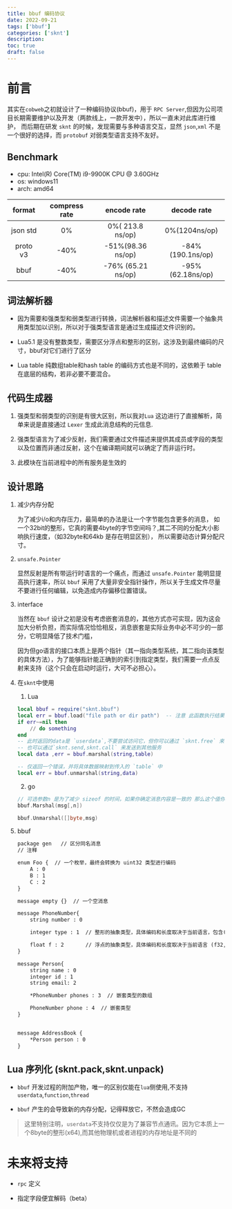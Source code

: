 ```yaml
---
title: bbuf 编码协议
date: 2022-09-21
tags: ['bbuf']
categories: ['sknt']
description: 
toc: true
draft: false
---
```



# 前言

其实在`cobweb`之初就设计了一种编码协议(bbuf)，用于 `RPC Server`,但因为公司项目长期需要维护以及开发（两款线上，一款开发中），所以一直未对此库进行维护，
而后期在研发 `sknt` 的时候，发现需要与多种语言交互，显然 `json`,`xml` 不是一个很好的选择，而 `protobuf` 对弱类型语言支持不友好。


## Benchmark

- cpu: Intel(R) Core(TM) i9-9900K CPU @ 3.60GHz
- os: windows11
- arch: amd64

format|compress rate|encode rate|decode rate
|:-:|:-:|:-:|:-:|
json std|0%|0%( 213.8 ns/op)|0%(1204ns/op)
proto v3|-40%|-51%(98.36 ns/op)|-84%(190.1ns/op)
bbuf|-40%|-76% (65.21 ns/op)|-95%(62.18ns/op)


## 词法解析器

+ 因为需要和强类型和弱类型进行转换，词法解析器和描述文件需要一个抽象共用类型加以识别，所以对于强类型语言是通过生成描述文件识别的。

+ Lua5.1 是没有整数类型，需要区分浮点和整形的区别，这涉及到最终编码的尺寸，bbuf对它们进行了区分

+ Lua table 纯数组table和hash table 的编码方式也是不同的，这依赖于 table 在底层的结构，若非必要不要混合。


## 代码生成器
    
1. 强类型和弱类型的识别是有很大区别，所以我对`Lua` 这边进行了直接解析，简单来说是直接通过 `Lexer` 生成此消息结构的元信息.

2. 强类型语言为了减少反射，我们需要通过文件描述来提供其成员或字段的类型以及位置而非通过反射，这个在编译期间就可以确定了而非运行时。

3. 此模块在当前进程中的所有服务是生效的


## 设计思路

1. 减少内存分配

    为了减少i/o和内存压力，最简单的办法是让一个字节能包含更多的消息， 如一个32bit的整形，它真的需要4byte的字节空间吗？,其二不同的分配大小影响执行速度，（如32byte和64kb 是存在明显区别），
    所以需要动态计算分配尺寸。

2. `unsafe.Pointer`
    
    显然反射是所有带运行时语言的一个痛点，而通过 `unsafe.Pointer` 能明显提高执行速率，所以 `bbuf` 采用了大量非安全指针操作，所以关于生成文件尽量不要进行任何编辑，以免造成内存偏移位置错误。


3. interface

    当然在 `bbuf` 设计之初是没有考虑嵌套消息的，其他方式亦可实现，因为这会加大分析负担，而实际情况恰恰相反，消息嵌套是实际业务中必不可少的一部分，它明显降低了技术门槛，

    因为但go语言的接口本质上是两个指针（其一指向类型系统，其二指向该类型的具体方法），为了能够指针能正确到的索引到指定类型，我们需要一点点反射来支持（这个只会在启动时运行，大可不必担心）。

3. 在`sknt`中使用
    1. Lua
    ```lua
    local bbuf = require("sknt.bbuf")
    local err = bbuf.load("file path or dir path")  -- 注意 此函数执行结果在当前节点是共享的，所以只需要加载一次，并返回一个错误（string）
    if err~=nil then
        // do something
    end
    -- 此时返回的data是 `userdata`,不要尝试访问它，但你可以通过 `sknt.free` 来尝试，主要取决于这个userdata是否实现了 Freeable 接口.
    -- 也可以通过`sknt.send,sknt.call` 来发送到其他服务
    local data ,err = bbuf.marshal(string,table)

    -- 仅返回一个错误，并将具体数据映射到传入的 `table` 中
    local err = bbuf.unmarshal(string,data)  
    ```

    2. go
    ```go
    // 可选参数n 是为了减少 sizeof 的时间，如果你确定消息内容是一致的 那么这个值你可以传入，否则使用`-1`来让它自动计算
    bbuf.Marshal(msg[,n])

    bbuf.Unmarshal([]byte,msg)
    ```

4. bbuf
    ```txt
    package gen   // 区分同名消息
    // 注释

    enum Foo {  // 一个枚举，最终会转换为 uint32 类型进行编码
        A : 0
        B : 1
        C : 2
    }

    message empty {}  // 一个空消息

    message PhoneNumber{  
        string number : 0 

        integer type : 1  // 整形的抽象类型，具体编码和长度取决于当前语言，包含(i16,u16,i32,u32,i64,u64)

        float f : 2       // 浮点的抽象类型，具体编码和长度取决于当前语言 (f32,f64)
    }

    message Person{
        string name : 0
        integer id : 1
        string email: 2

        *PhoneNumber phones : 3  // 嵌套类型的数组

        PhoneNumber phone : 4  // 嵌套类型
    }


    message AddressBook {
        *Person person : 0
    }
    ```


## Lua 序列化 (sknt.pack,sknt.unpack)

- `bbuf` 开发过程的附加产物，唯一的区别仅能在`lua`侧使用,不支持`userdata`,`function`,`thread`

- `bbuf` 产生的会导致新的内存分配，记得释放它，不然会造成GC

> 这里特别注明，`userdata`不支持仅仅是为了兼容节点通讯。因为它本质上一个8byte的整形(x64),而其他物理机或者进程的内存地址是不同的


# 未来将支持

+ `rpc` 定义

+ 指定字段便宜解码（beta）



